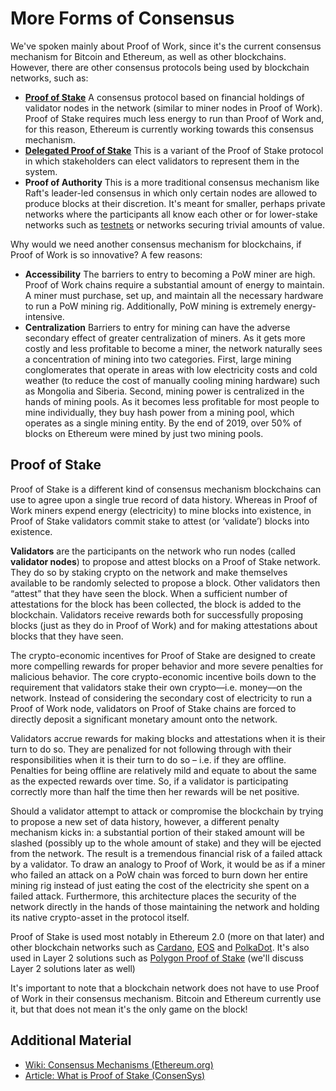 More Forms of Consensus
=======================

We've spoken mainly about Proof of Work, since it's the current consensus mechanism for Bitcoin and Ethereum, as well as other blockchains. However, there are other consensus protocols being used by blockchain networks, such as:

- **[Proof of Stake](https://ethereum.org/en/developers/docs/consensus-mechanisms/pos/)** A consensus protocol based on financial holdings of validator nodes in the network (similar to miner nodes in Proof of Work). Proof of Stake requires much less energy to run than Proof of Work and, for this reason, Ethereum is currently working towards this consensus mechanism.
- **[Delegated Proof of Stake](https://www.gemini.com/cryptopedia/proof-of-stake-delegated-pos-dpos#section-delegated-proof-of-stake)** This is a variant of the Proof of Stake protocol in which stakeholders can elect validators to represent them in the system.
- **Proof of Authority** This is a more traditional consensus mechanism like Raft's leader-led consensus in which only certain nodes are allowed to produce blocks at their discretion. It's meant for smaller, perhaps private networks where the participants all know each other or for lower-stake networks such as [testnets](https://en.wikipedia.org/wiki/Testnet) or networks securing trivial amounts of value.

 

Why would we need another consensus mechanism for blockchains, if Proof of Work is so innovative? A few reasons: 
- **Accessibility** The barriers to entry to becoming a PoW miner are high. Proof of Work chains require a substantial amount of energy to maintain. A miner must purchase, set up, and maintain all the necessary hardware to run a PoW mining rig. Additionally, PoW mining is extremely energy-intensive.
- **Centralization** Barriers to entry for mining can have the adverse secondary effect of greater centralization of miners. As it gets more costly and less profitable to become a miner, the network naturally sees a concentration of mining into two categories. First, large mining conglomerates that operate in areas with low electricity costs and cold weather (to reduce the cost of manually cooling mining hardware) such as Mongolia and Siberia. Second, mining power is centralized in the hands of mining pools. As it becomes less profitable for most people to mine individually, they buy hash power from a mining pool, which operates as a single mining entity. By the end of 2019, over 50% of blocks on Ethereum were mined by just two mining pools.

 

Proof of Stake
--------------

Proof of Stake is a different kind of consensus mechanism blockchains can use to agree upon a single true record of data history. Whereas in Proof of Work miners expend energy (electricity) to mine blocks into existence, in Proof of Stake validators commit stake to attest (or ‘validate’) blocks into existence.

**Validators** are the participants on the network who run nodes (called **validator nodes**) to propose and attest blocks on a Proof of Stake network. They do so by staking crypto on the network and make themselves available to be randomly selected to propose a block. Other validators then “attest” that they have seen the block. When a sufficient number of attestations for the block has been collected, the block is added to the blockchain. Validators receive rewards both for successfully proposing blocks (just as they do in Proof of Work) and for making attestations about blocks that they have seen.

The crypto-economic incentives for Proof of Stake are designed to create more compelling rewards for proper behavior and more severe penalties for malicious behavior. The core crypto-economic incentive boils down to the requirement that validators stake their own crypto––i.e. money––on the network. Instead of considering the secondary cost of electricity to run a Proof of Work node, validators on Proof of Stake chains are forced to directly deposit a significant monetary amount onto the network. 

Validators accrue rewards for making blocks and attestations when it is their turn to do so. They are penalized for not following through with their responsibilities when it is their turn to do so – i.e. if they are offline. Penalties for being offline are relatively mild and equate to about the same as the expected rewards over time. So, if a validator is participating correctly more than half the time then her rewards will be net positive. 

Should a validator attempt to attack or compromise the blockchain by trying to propose a new set of data history, however, a different penalty mechanism kicks in: a substantial portion of their staked amount will be slashed (possibly up to the whole amount of stake) and they will be ejected from the network. The result is a tremendous financial risk of a failed attack by a validator. To draw an analogy to Proof of Work, it would be as if a miner who failed an attack on a PoW chain was forced to burn down her entire mining rig instead of just eating the cost of the electricity she spent on a failed attack. Furthermore, this architecture places the security of the network directly in the hands of those maintaining the network and holding its native crypto-asset in the protocol itself.

Proof of Stake is used most notably in Ethereum 2.0 (more on that later) and other blockchain networks such as [Cardano](https://www.gemini.com/cryptopedia/cardano-ada-staking-blockchain), [EOS](https://www.gemini.com/cryptopedia/eos-crypto-enterprise-blockchain-eosio) and [PolkaDot](https://www.gemini.com/cryptopedia/polkadot-crypto-dot-coin). It's also used in Layer 2 solutions such as [Polygon Proof of Stake](https://consensys.net/blog/blockchain-explained/analyzing-polygons-proof-of-stake-network/) (we'll discuss Layer 2 solutions later as well)

It's important to note that a blockchain network does not have to use Proof of Work in their consensus mechanism. Bitcoin and Ethereum currently use it, but that does not mean it's the only game on the block!

Additional Material
-------------------

* [Wiki: Consensus Mechanisms (Ethereum.org)](https://ethereum.org/en/developers/docs/consensus-mechanisms/)
* [Article: What is Proof of Stake (ConsenSys)](https://consensys.net/blog/blockchain-explained/what-is-proof-of-stake/)
